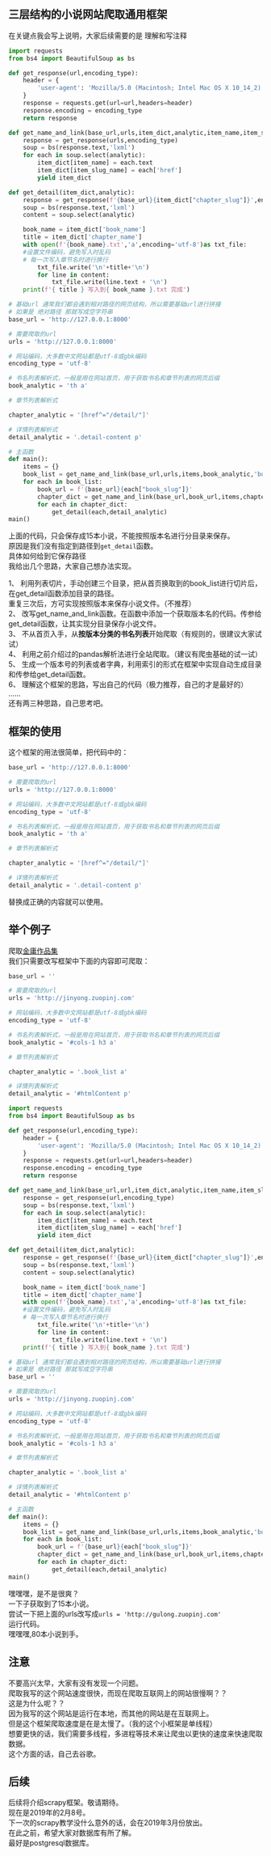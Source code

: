
## 三层结构的小说网站爬取通用框架
在关键点我会写上说明，大家后续需要的是 理解和写注释  


```python
import requests
from bs4 import BeautifulSoup as bs

def get_response(url,encoding_type):
    header = {
        'user-agent': 'Mozilla/5.0 (Macintosh; Intel Mac OS X 10_14_2) AppleWebKit/537.36 (KHTML, like Gecko) Chrome/71.0.3578.98 Safari/537.36',
    }
    response = requests.get(url=url,headers=header)
    response.encoding = encoding_type     
    return response

def get_name_and_link(base_url,urls,item_dict,analytic,item_name,item_slug_name):
    response = get_response(urls,encoding_type)
    soup = bs(response.text,'lxml')
    for each in soup.select(analytic):
        item_dict[item_name] = each.text
        item_dict[item_slug_name] = each['href']
        yield item_dict

def get_detail(item_dict,analytic):
    response = get_response(f'{base_url}{item_dict["chapter_slug"]}',encoding_type)
    soup = bs(response.text,'lxml')
    content = soup.select(analytic)

    book_name = item_dict['book_name']
    title = item_dict['chapter_name']
    with open(f'{book_name}.txt','a',encoding='utf-8')as txt_file:
    #设置文件编码，避免写入时乱码
    # 每一次写入章节名时进行换行
        txt_file.write('\n'+title+'\n')
        for line in content:
            txt_file.write(line.text + '\n')
    print(f'{ title } 写入到{ book_name }.txt 完成')

# 基础url 通常我们都会遇到相对路径的网页结构，所以需要基础url进行拼接
# 如果是 绝对路径 那就写成空字符串
base_url = 'http://127.0.0.1:8000'

# 需要爬取的url
urls = 'http://127.0.0.1:8000'

# 网站编码，大多数中文网站都是utf-8或gbk编码
encoding_type = 'utf-8'

# 书名列表解析式，一般是用在网站首页，用于获取书名和章节列表的网页后缀
book_analytic = 'th a'

# 章节列表解析式

chapter_analytic = '[href^="/detail/"]'

# 详情列表解析式
detail_analytic = '.detail-content p'    

# 主函数
def main():
    items = {}
    book_list = get_name_and_link(base_url,urls,items,book_analytic,'book_name','book_slug')
    for each in book_list:
        book_url = f'{base_url}{each["book_slug"]}'
        chapter_dict = get_name_and_link(base_url,book_url,items,chapter_analytic,'chapter_name','chapter_slug')
        for each in chapter_dict:
            get_detail(each,detail_analytic)
main()
```



上面的代码，只会保存成15本小说，不能按照版本名进行分目录来保存。  
原因是我们没有指定到路径到`get_detail`函数。  
具体如何给到它保存路径  
我给出几个思路，大家自己想办法实现。  

1、 利用列表切片，手动创建三个目录，把从首页换取到的book_list进行切片后，在get_detail函数添加目录的路径。  
重复三次后，方可实现按照版本来保存小说文件。（不推荐）  
2、 改写get_name_and_link函数。在函数中添加一个获取版本名的代码。传参给get_detail函数，让其实现分目录保存小说文件。  
3、 不从首页入手，从**按版本分类的书名列表**开始爬取（有规则的，很建议大家试试）  
4、 利用之前介绍过的pandas解析法进行全站爬取。（建议有爬虫基础的试一试）  
5、 生成一个版本号的列表或者字典，利用索引的形式在框架中实现自动生成目录和传参给get_detail函数。  
6、 理解这个框架的思路，写出自己的代码（极力推荐，自己的才是最好的）  
……    
还有两三种思路，自己思考吧。  
## 框架的使用
这个框架的用法很简单，把代码中的：
```python
base_url = 'http://127.0.0.1:8000'

# 需要爬取的url
urls = 'http://127.0.0.1:8000'

# 网站编码，大多数中文网站都是utf-8或gbk编码
encoding_type = 'utf-8'

# 书名列表解析式，一般是用在网站首页，用于获取书名和章节列表的网页后缀
book_analytic = 'th a'

# 章节列表解析式

chapter_analytic = '[href^="/detail/"]'

# 详情列表解析式
detail_analytic = '.detail-content p'   
```
替换成正确的内容就可以使用。    


## 举个例子

爬取[金庸作品集](http://jinyong.zuopinj.com/)  
我们只需要改写框架中下面的内容即可爬取：
```python
base_url = ''

# 需要爬取的url
urls = 'http://jinyong.zuopinj.com'

# 网站编码，大多数中文网站都是utf-8或gbk编码
encoding_type = 'utf-8'

# 书名列表解析式，一般是用在网站首页，用于获取书名和章节列表的网页后缀
book_analytic = '#cols-1 h3 a'

# 章节列表解析式

chapter_analytic = '.book_list a'

# 详情列表解析式
detail_analytic = '#htmlContent p'  
```  


```python
import requests
from bs4 import BeautifulSoup as bs

def get_response(url,encoding_type):
    header = {
        'user-agent': 'Mozilla/5.0 (Macintosh; Intel Mac OS X 10_14_2) AppleWebKit/537.36 (KHTML, like Gecko) Chrome/71.0.3578.98 Safari/537.36',
    }
    response = requests.get(url=url,headers=header)
    response.encoding = encoding_type     
    return response

def get_name_and_link(base_url,url,item_dict,analytic,item_name,item_slug_name):
    response = get_response(url,encoding_type)
    soup = bs(response.text,'lxml')
    for each in soup.select(analytic):
        item_dict[item_name] = each.text
        item_dict[item_slug_name] = each['href']
        yield item_dict

def get_detail(item_dict,analytic):
    response = get_response(f'{base_url}{item_dict["chapter_slug"]}',encoding_type)
    soup = bs(response.text,'lxml')
    content = soup.select(analytic)

    book_name = item_dict['book_name']
    title = item_dict['chapter_name']
    with open(f'{book_name}.txt','a',encoding='utf-8')as txt_file:
    #设置文件编码，避免写入时乱码
    # 每一次写入章节名时进行换行
        txt_file.write('\n'+title+'\n')
        for line in content:
            txt_file.write(line.text + '\n')
    print(f'{ title } 写入到{ book_name }.txt 完成')

# 基础url 通常我们都会遇到相对路径的网页结构，所以需要基础url进行拼接
# 如果是 绝对路径 那就写成空字符串
base_url = ''

# 需要爬取的url
urls = 'http://jinyong.zuopinj.com'

# 网站编码，大多数中文网站都是utf-8或gbk编码
encoding_type = 'utf-8'

# 书名列表解析式，一般是用在网站首页，用于获取书名和章节列表的网页后缀
book_analytic = '#cols-1 h3 a'

# 章节列表解析式

chapter_analytic = '.book_list a'

# 详情列表解析式
detail_analytic = '#htmlContent p'      

# 主函数
def main():
    items = {}
    book_list = get_name_and_link(base_url,urls,items,book_analytic,'book_name','book_slug')
    for each in book_list:
        book_url = f'{base_url}{each["book_slug"]}'
        chapter_dict = get_name_and_link(base_url,book_url,items,chapter_analytic,'chapter_name','chapter_slug')
        for each in chapter_dict:
            get_detail(each,detail_analytic)
main()
```


嘿嘿嘿，是不是很爽？  
一下子获取到了15本小说。  
尝试一下把上面的urls改写成`urls = 'http://gulong.zuopinj.com'`   
运行代码。  
嘿嘿嘿,80本小说到手。  
## 注意  
不要高兴太早，大家有没有发现一个问题。  
爬取我写的这个网站速度很快，而现在爬取互联网上的网站很慢啊？？  
这是为什么呢？？  
因为我写的这个网站是运行在本地，而其他的网站是在互联网上。  
但是这个框架爬取速度是在是太慢了。（我的这个小框架是单线程）  
想要更快的话，我们需要多线程，多进程等技术来让爬虫以更快的速度来快速爬取数据。  
这个方面的话，自己去谷歌。  
## 后续  
后续将介绍scrapy框架。敬请期待。  
现在是2019年的2月8号。  
下一次的scrapy教学没什么意外的话，会在2019年3月份放出。  
在此之前，希望大家对数据库有所了解。  
最好是postgresql数据库。
